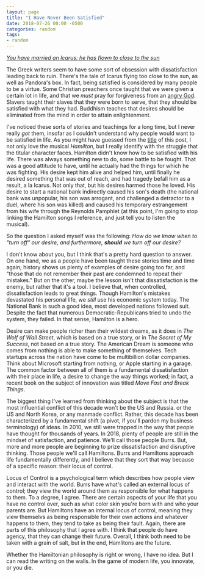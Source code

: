```yaml
---
layout: page
title: "I Have Never Been Satisfied"
date: 2018-07-26 00:00 -0500
categories: random
tags: 
- random
---
```

[*You have married an Icarus; he has flown to close to the sun*][burn]

The Greek writers seem to have some sort of obsession with dissatisfaction leading back to ruin. There's the tale of Icarus flying too close to the sun, as well as Pandora's box. In fact, being satisfied is considered by many people to be a virtue. Some Christian preachers once taught that we were given a certain lot in life, and that we *must* pray for forgiveness from an [angry God][sinners]. Slavers taught their slaves that they were born to serve, that they should be satisfied with what they had. Buddhism teaches that desires should be eliminated from the mind in order to attain enlightenment.

I've noticed these sorts of stories and teachings for a long time, but I never really *got* them, insofar as I couldn't understand why people would want to be satisfied in life. As you might have guessed from the [title][satisfied] of this post, I not only love the musical *Hamilton*, but I really identify with the struggle that the titular character faces. Hamilton didn't know how to be satisfied with his life. There was always something new to do, some battle to be fought. That was a good attitude to have, until he actually had the things for which he was fighting. His desire kept him alive and helped him, until finally he desired something that was out of reach, and had tragedy befall him as a result, a la Icarus. Not only that, but his desires harmed those he loved. His desire to start a national bank indirectly caused his son's death (the national bank was unpopular, his son was arrogant, and challenged a detractor to a duel, where his son was killed) and caused his temporary estrangement from his wife through the Reynolds Pamphlet (at this point, I'm going to stop linking the Hamilton songs I reference, and just tell you to listen the musical).

So the question I asked myself was the following: *How do we know when to "turn off" our desire, and furthermore,* ***should*** *we turn off our desire?*

I don't know about you, but I think that's a pretty hard question to answer. On one hand, we as a people have been taught these stories time and time again; history shows us plenty of examples of desire going too far, and "those that do not remember their past are condemned to repeat their mistakes." But on the other, maybe the lesson isn't that dissatisfaction is the enemy, but rather that it's a tool. I believe that, when controlled, dissatisfaction leads to great things. Though Hamilton's mistakes devastated his personal life, we *still* use his economic system today. The National Bank is such a good idea, most developed nations followed suit. Despite the fact that numerous Democratic-Republicans tried to undo the system, they failed. In that sense, Hamilton is a hero.

Desire can make people richer than their wildest dreams, as it does in *The Wolf of Wall Street*, which is based on a true story, or in *The Secret of My Success*, not based on a true story. The American Dream is someone who comes from nothing is able to make something of themselves. Tech startups across the nation have come to be multibillion dollar companies. Think about Microsoft starting from nothing, or Apple starting in a garage. The common factor between all of them is a fundamental dissatisfaction with their place in life, a desire to change the way things worked; in fact, a recent book on the subject of innovation was titled *Move Fast and Break Things*. 

The biggest thing I've learned from thinking about the subject is that the most influential conflict of this decade won't be the US and Russia. or the US and North Korea, or any manmade conflict. Rather, this decade has been characterized by a fundamental shift (a pivot, if you'll pardon my business terminology) of ideas. In 2010, we still were trapped in the way that people have thought for thousands of years. In 2018, plenty of people are still in the mindset of satisfaction, and patience. We'll call those people Burrs. But, more and more people are beginning to prize dissatisfaction and disruptive thinking. Those people we'll call Hamiltons. Burrs and Hamiltons approach life fundamentally differently, and I believe that they sort that way because of a specific reason: their locus of control.

Locus of Control is a psychological term which describes how people view and interact with the world. Burrs have what's called an external locus of control; they view the world around them as responsible for what happens to them. To a degree, I agree. There are certain aspects of your life that you have no control over, such as what color skin you're born with and who your parents are. But Hamiltons have an internal locus of control, meaning they view themselvs as being responsible for their own actions and whatever  happens to them, they tend to take as being their fault. Again, there are parts of this philosophy that I agree with. I think that people do have agency, that they can change their future. Overall, I think both need to be taken with a grain of salt, but in the end, Hamlitons are the future.

Whether the Hamiltonian philosophy is right or wrong, I have no idea. But I can read the writing on the walls. In the game of modern life, you innovate, or you die.

[satisfied]: http://goo.gl/iLnyjk
[burn]: http://goo.gl/HvHXTZ
[sinners]: https://www.google.com/url?sa=t&rct=j&q=&esrc=s&source=web&cd=2&ved=0ahUKEwiRqrLbgL3cAhUJQ60KHbjwBIMQFgg7MAE&url=http%3A%2F%2Fwww.jonathan-edwards.org%2FSinners.pdf&usg=AOvVaw25oLwfCFfG06_0yaC5OCx7
